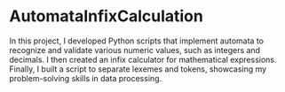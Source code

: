 # AutomataInfixCalculation
In this project, I developed Python scripts that implement automata to recognize and validate various numeric values, such as integers and decimals. I then created an infix calculator for mathematical expressions. Finally, I built a script to separate lexemes and tokens, showcasing my problem-solving skills in data processing.
